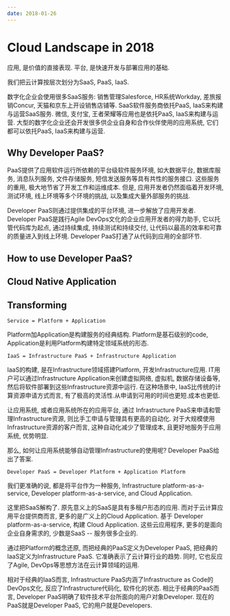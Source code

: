 ```yaml
---
date: 2018-01-26
---
```


# Cloud Landscape in 2018

应用, 是价值的直接表现. 平台, 是快速开发与部署应用的基础.

我们把云计算按层次划分为SaaS, PaaS, IaaS. 

数字化企业会使用很多SaaS服务: 销售管理Salesforce, HR系统Workday, 差旅报销Concur, 天猫和京东上开设销售店铺等.
SaaS软件服务商依托PaaS, IaaS来构建与运营SaaS服务. 微信, 支付宝, 王者荣耀等应用也是依托PaaS, IaaS来构建与运营.
大型的数字化企业还会开发很多供企业自身和合作伙伴使用的应用系统, 它们都可以依托PaaS, IaaS来构建与运营.

## Why Developer PaaS?

PaaS提供了应用软件运行所依赖的平台级软件服务环境, 如大数据平台, 数据库服务, 消息队列服务, 文件存储服务, 短信发送服务等具有共性的服务接口.
这些服务的重用, 极大地节省了开发工作和运维成本. 但是, 应用开发者仍然面临着开发环境, 测试环境, 线上环境等多个环境的挑战, 以及集成大量外部服务的挑战.

Developer PaaS则通过提供集成的平台环境, 进一步解放了应用开发者. Developer PaaS是践行Agile DevOps文化的企业应用开发者的得力助手, 它以托管代码库为起点, 通过持续集成, 持续测试和持续交付, 让代码以最高的效率和可靠的质量进入到线上环境. Developer PaaS打通了从代码到应用的全部环节.

## How to use Developer PaaS?


## Cloud Native Application

## Transforming

```
Service = Platform + Application
```

Platform加Application是构建服务的经典结构. Platform是基石级别的code, Application是利用Platform构建特定领域系统的形态. 

```
IaaS = Infrastructure PaaS + Infrastructure Application
```

IaaS的构建, 是在Infrastructure领域搭建Platform, 开发Infrastructure应用. 
IT用户可以通过Infrastructure Application来创建虚拟网络, 虚拟机, 数据存储设备等, 然后将软件部署到这些Infrastructure资源中运行. 在这种场景中,
IaaS比传统的计算资源申请方式而言, 有了极高的灵活性.从申请到可用的时间也更短.成本也更低.

让应用系统, 或者应用系统所在的应用平台, 通过 Infrastructure PaaS来申请和管理Infrastructure资源, 则比手工申请与管理具有更高的自动化. 对于大规模使用Infrastructure资源的客户而言, 这种自动化减少了管理成本, 且更好地服务于应用系统, 优势明显.

那么, 如何让应用系统能够自动管理Infrastructure的使用呢? Developer PaaS给出了答案.


```
Developer PaaS = Developer Platform + Application Platform
```


我们更准确的说, 都是将平台作为一种服务, Infrastructure platform-as-a-service,
Developer platform-as-a-service, and Cloud Application.

这里把SaaS解构了. 原先意义上的SaaS是具有多租户形态的应用. 而对于云计算应用平台提供商而言, 更多的是广义上的Cloud Application. 
基于 Developer platform-as-a-service, 构建 Cloud Application.  这些云应用程序, 更多的是面向企业自身需求的, 少数是SaaS -- 服务很多企业的.

通过把Platform的概念还原, 而把经典的PaaS定义为Developer PaaS, 把经典的IaaS定义为Infrastructure PaaS. 它准确表示了云计算行业的趋势. 
同时, 它也反应了Agile, DevOps等思想方法在云计算领域的运用.

相对于经典的IaaS而言, Infrastructure PaaS内涵了Infrastructure as Code的DevOps文化, 反应了Infrastructure代码化, 软件化的状态.
相比于经典的PaaS而言, Developer PaaS明确了软件技术平台所面向的用户对象Developer. 现在的PaaS就是Developer PaaS, 它的用户就是Developers.
